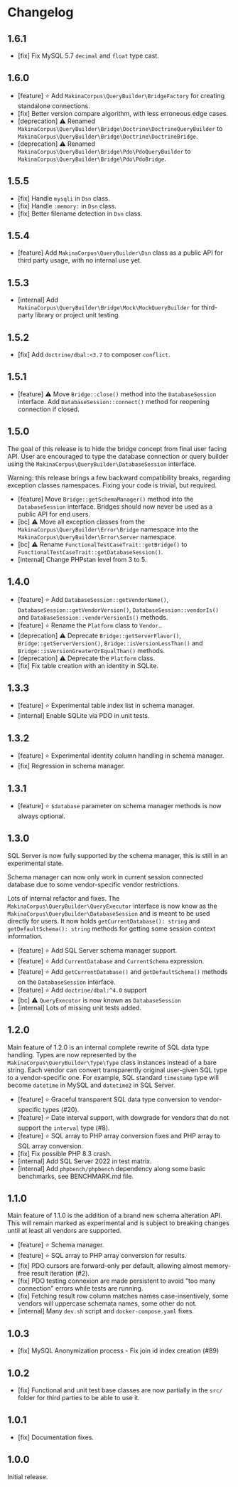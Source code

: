 # Changelog

## 1.6.1

* [fix] Fix MySQL 5.7 `decimal` and `float` type cast.

## 1.6.0

* [feature] ⭐️ Add `MakinaCorpus\QueryBuilder\BridgeFactory` for creating
  standalone connections.
* [fix] Better version compare algorithm, with less erroneous edge cases.
* [deprecation] ⚠️ Renamed `MakinaCorpus\QueryBuilder\Bridge\Doctrine\DoctrineQueryBuilder`
  to `MakinaCorpus\QueryBuilder\Bridge\Doctrine\DoctrineBridge`.
* [deprecation] ⚠️ Renamed `MakinaCorpus\QueryBuilder\Bridge\Pdo\PdoQueryBuilder`
  to `MakinaCorpus\QueryBuilder\Bridge\Pdo\PdoBridge`.

## 1.5.5

* [fix] Handle `mysqli` in `Dsn` class.
* [fix] Handle `:memory:` in `Dsn` class.
* [fix] Better filename detection in `Dsn` class.

## 1.5.4

* [feature] Add `MakinaCorpus\QueryBuilder\Dsn` class as a public API for third
  party usage, with no internal use yet.

## 1.5.3

* [internal] Add `MakinaCorpus\QueryBuilder\Bridge\Mock\MockQueryBuilder` for
  third-party library or project unit testing.

## 1.5.2

* [fix] Add `doctrine/dbal:<3.7` to composer `conflict`.

## 1.5.1

* [feature] ⚠️ Move `Bridge::close()` method into the `DatabaseSession`
  interface. Add `DatabaseSession::connect()` method for reopening
  connection if closed.

## 1.5.0

The goal of this release is to hide the bridge concept from final user facing
API. User are encouraged to type the database connection or query builder using
the `MakinaCorpus\QueryBuilder\DatabaseSession` interface.

Warning: this release brings a few backward compatibility breaks, regarding
exception classes namespaces. Fixing your code is trivial, but required.

* [feature] Move `Bridge::getSchemaManager()` method into the `DatabaseSession`
  interface. Bridges should now never be used as a public API for end users.
* [bc] ⚠️ Move all exception classes from the `MakinaCorpus\QueryBuilder\Error\Bridge`
  namespace into the `MakinaCorpus\QueryBuilder\Error\Server` namespace.
* [bc] ⚠️ Rename `FunctionalTestCaseTrait::getBridge()` to
  `FunctionalTestCaseTrait::getDatabaseSession()`.
* [internal] Change PHPstan level from 3 to 5.

## 1.4.0

* [feature] ⭐️ Add `DatabaseSession::getVendorName()`, `DatabaseSession::getVendorVersion()`,
  `DatabaseSession::vendorIs()` and `DatabaseSession::vendorVersionIs()` methods.
* [feature] ⭐️ Rename the `Platform` class to `Vendor`..
* [deprecation] ⚠️ Deprecate `Bridge::getServerFlavor()`, `Bridge::getServerVersion()`,
  `Bridge::isVersionLessThan()` and `Bridge::isVersionGreaterOrEqualThan()` methods.
* [deprecation] ⚠️ Deprecate the `Platform` class.
* [fix] Fix table creation with an identity in SQLite.

## 1.3.3

* [feature] ⭐️ Experimental table index list in schema manager.
* [internal] Enable SQLite via PDO in unit tests.

## 1.3.2

* [feature] ⭐️ Experimental identity column handling in schema manager.
* [fix] Regression in schema manager.

## 1.3.1

* [feature] ⭐️ `$database` parameter on schema manager methods is now always optional.

## 1.3.0

SQL Server is now fully supported by the schema manager, this is still in an
experimental state.

Schema manager can now only work in current session connected database due to
some vendor-specific vendor restrictions.

Lots of internal refactor and fixes. The `MakinaCorpus\QueryBuilder\QueryExecutor`
interface is now know as the `MakinaCorpus\QueryBuilder\DatabaseSession` and is
meant to be used directly for users. It now holds `getCurrentDatabase(): string`
and `getDefaultSchema(): string` methods for getting some session context
information.

* [feature] ⭐️ Add SQL Server schema manager support.
* [feature] ⭐️ Add `CurrentDatabase` and `CurrentSchema` expression.
* [feature] ⭐️ Add `getCurrentDatabase()` and `getDefaultSchema()` methods on the `DatabaseSession` interface.
* [feature] ⭐️ Add `doctrine/dbal:^4.0` support
* [bc] ⚠️ `QueryExecutor` is now known as `DatabaseSession`
* [internal] Lots of missing unit tests added.

## 1.2.0

Main feature of 1.2.0 is an internal complete rewrite of SQL data type
handling. Types are now represented by the `MakinaCorpus\QueryBuilder\Type\Type`
class instances instead of a bare string. Each vendor can convert transparently
original user-given SQL type to a vendor-specific one. For example, SQL standard
`timestamp` type will become `datetime` in MySQL and `datetime2` in SQL Server.

* [feature] ⭐️ Graceful transparent SQL data type conversion to vendor-specific types (#20).
* [feature] ⭐️ Date interval support, with dowgrade for vendors that do not support the `interval` type (#8).
* [feature] ⭐️ SQL array to PHP array conversion fixes and PHP array to SQL array conversion.
* [fix] Fix possible PHP 8.3 crash.
* [internal] Add SQL Server 2022 in test matrix.
* [internal] Add `phpbench/phpbench` dependency along some basic benchmarks, see BENCHMARK.md file.

## 1.1.0

Main feature of 1.1.0 is the addition of a brand new schema alteration API.
This will remain marked as experimental and is subject to breaking changes
until at least all vendors are supported.

* [feature] ⭐️ Schema manager.
* [feature] ⭐️ SQL array to PHP array conversion for results.
* [fix] PDO cursors are forward-only per default, allowing almost memory-free result iteration (#2).
* [fix] PDO testing connexion are made persistent to avoid "too many connection" errors while tests are running.
* [fix] Fetching result row column matches names case-insentively, some vendors will uppercase schemata names, some other do not.
* [internal] Many `dev.sh` script and `docker-compose.yaml` fixes.

## 1.0.3

* [fix] MySQL Anonymization process - Fix join id index creation (#89)

## 1.0.2

* [fix] Functional and unit test base classes are now partially in the `src/` folder for third parties to be able to use it.

## 1.0.1

* [fix] Documentation fixes.

## 1.0.0

Initial release.
